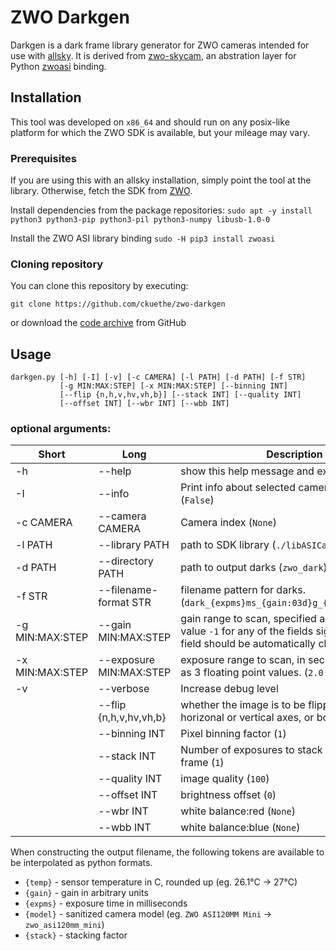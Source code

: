 # ZWO Darkgen

Darkgen is a dark frame library generator for ZWO cameras intended for use with [allsky](https://github.com/thomasjacquin/allsky). It is derived from [zwo-skycam](https://github.com/filiparag/zwo-skycam), an abstration layer for Python [zwoasi](https://github.com/stevemarple/python-zwoasi) binding.

## Installation

This tool was developed on `x86_64` and should run on any posix-like platform for which the ZWO SDK is available, but your mileage may vary.

### Prerequisites

If you are using this with an allsky installation, simply point the tool at the library. Otherwise, fetch the SDK from [ZWO](https://astronomy-imaging-camera.com/software-drivers).

Install dependencies from the package repositories:
`sudo apt -y install python3 python3-pip python3-pil python3-numpy libusb-1.0-0`

Install the ZWO ASI library binding
`sudo -H pip3 install zwoasi`

### Cloning repository

You can clone this repository by executing:

`git clone https://github.com/ckuethe/zwo-darkgen`

or download the [code archive](https://github.com/ckuethe/zwo-darkgen/archive/refs/heads/master.zip) from GitHub

## Usage

```
darkgen.py [-h] [-I] [-v] [-c CAMERA] [-l PATH] [-d PATH] [-f STR]
           [-g MIN:MAX:STEP] [-x MIN:MAX:STEP] [--binning INT]
           [--flip {n,h,v,hv,vh,b}] [--stack INT] [--quality INT]
           [--offset INT] [--wbr INT] [--wbb INT]
```

### optional arguments:
| Short | Long | Description|
| --- | --- | ---|
| -h | --help | show this help message and exit |
| -I | --info | Print info about selected camera and exit (`False`) |
| -c CAMERA | --camera CAMERA | Camera index (`None`) |
| -l PATH | --library PATH | path to SDK library (`./libASICamera2.so`) |
| -d PATH | --directory PATH | path to output darks (`zwo_dark`) |
| -f STR | --filename-format STR | filename pattern for darks.  (`dark_{expms}ms_{gain:03d}g_{temp:+03d}C.png`) |
| -g MIN:MAX:STEP | --gain MIN:MAX:STEP | gain range to scan, specified as 3 integers. The value `-1` for any of the fields signals that this field should be automatically chosen (`-1:-1:-1`) |
| -x MIN:MAX:STEP | --exposure MIN:MAX:STEP | exposure range to scan, in seconds, specified as 3 floating point values. (`2.0:20.0:2.0`) |
| -v | --verbose | Increase debug level |
| | --flip {n,h,v,hv,vh,b} | whether the image is to be flipped on the horizonal or vertical axes, or both (`none`) |
| | --binning INT | Pixel binning factor (`1`) |
| | --stack INT | Number of exposures to stack to build dark frame (`1`) |
| | --quality INT | image quality (`100`)
| | --offset INT | brightness offset (`0`)
| | --wbr INT | white balance:red (`None`)
| | --wbb INT | white balance:blue (`None`)


When constructing the output filename, the following tokens are available to be interpolated as python formats.

* `{temp}` - sensor temperature in C, rounded up (eg. 26.1&deg;C -> 27&deg;C)
* `{gain}` - gain in arbitrary units
* `{expms}` - exposure time in milliseconds
* `{model}` - sanitized camera model (eg. `ZWO ASI120MM Mini` -> `zwo_asi120mm_mini`)
* `{stack}` - stacking factor

